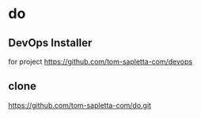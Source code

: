 # do
## DevOps Installer 
for project 
https://github.com/tom-sapletta-com/devops

## clone
https://github.com/tom-sapletta-com/do.git
